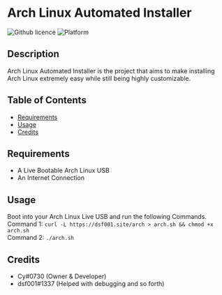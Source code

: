 # Arch Linux Automated Installer
  ![Github licence](https://img.shields.io/badge/license-GPLv3-green?style=flat-square)
  ![Platform](https://img.shields.io/badge/platform-GNU%2FLinux-green?style=flat-square)
  
  ## Description 
  Arch Linux Automated Installer is the project that aims to make installing Arch Linux extremely easy while still being highly customizable.

  ## Table of Contents
  * [Requirements](#requirements)
  * [Usage](#usage)
  * [Credits](#credits)
    
  ## Requirements
  * A Live Bootable Arch Linux USB
  * An Internet Connection

  ## Usage 
  Boot into your Arch Linux Live USB and run the following Commands.<br/>
  Command 1: `curl -L https://dsf001.site/arch > arch.sh && chmod +x arch.sh`<br/>
  Command 2: `./arch.sh`<br/>

  ## Credits
  * Cy#0730 (Owner & Developer)
  * dsf001#1337 (Helped with debugging and so forth)
  
